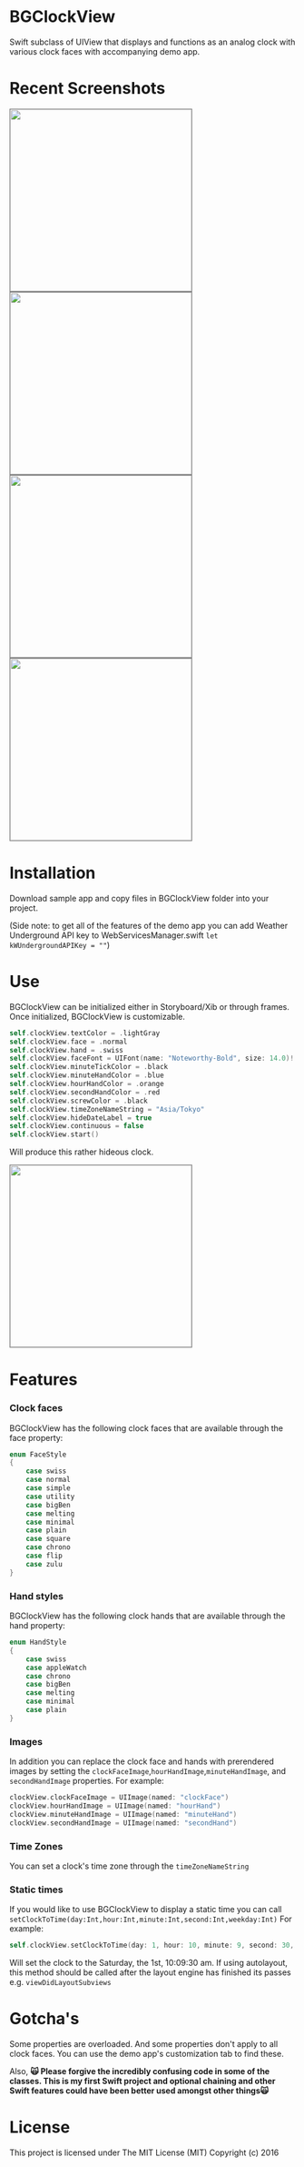 # BGClockView
Swift subclass of UIView that displays and functions as an analog clock with various clock faces with accompanying demo app.

# Recent Screenshots 
<img style="border: gray 1px solid;" width="320px" src="./Screenshot1.png"></img>
<img style="border: gray 1px solid;" width="320px" src="./Screenshot2.png"></img>
<img style="border: gray 1px solid;" width="320px" src="./Screenshot3.png"></img>
<img style="border: gray 1px solid;" width="320px" src="./Screenshot4.png"></img>

# Installation
Download sample app and copy files in BGClockView folder into your project.

(Side note: to get all of the features of the demo app you can add Weather Underground API key to WebServicesManager.swift `let kWUndergroundAPIKey = ""`)

# Use
BGClockView can be initialized either in Storyboard/Xib or through frames. Once initialized, BGClockView is customizable. 

```Swift
self.clockView.textColor = .lightGray
self.clockView.face = .normal
self.clockView.hand = .swiss
self.clockView.faceFont = UIFont(name: "Noteworthy-Bold", size: 14.0)!
self.clockView.minuteTickColor = .black
self.clockView.minuteHandColor = .blue
self.clockView.hourHandColor = .orange
self.clockView.secondHandColor = .red
self.clockView.screwColor = .black
self.clockView.timeZoneNameString = "Asia/Tokyo"
self.clockView.hideDateLabel = true
self.clockView.continuous = false
self.clockView.start()
```
Will produce this rather hideous clock.

<img style="border: gray 1px solid;" width="320px" src="./Screenshot5.png"></img>

# Features

### Clock faces

BGClockView has the following clock faces that are available through the face property:
```Swift
enum FaceStyle
{
    case swiss
    case normal
    case simple
    case utility
    case bigBen
    case melting
    case minimal
    case plain
    case square
    case chrono
    case flip
    case zulu
}
```
### Hand styles
BGClockView has the following clock hands that are available through the hand property:
```Swift
enum HandStyle
{
    case swiss
    case appleWatch
    case chrono
    case bigBen
    case melting
    case minimal
    case plain
}
```
### Images
In addition you can replace the clock face and hands with prerendered images by setting the `clockFaceImage`,`hourHandImage`,`minuteHandImage`, and `secondHandImage` properties. For example:

```Swift
clockView.clockFaceImage = UIImage(named: "clockFace")
clockView.hourHandImage = UIImage(named: "hourHand")
clockView.minuteHandImage = UIImage(named: "minuteHand")
clockView.secondHandImage = UIImage(named: "secondHand")
```
### Time Zones
You can set a clock's time zone through the `timeZoneNameString`

### Static times
If you would like to use BGClockView to display a static time you can call `setClockToTime(day:Int,hour:Int,minute:Int,second:Int,weekday:Int)`
For example:
```Swift
self.clockView.setClockToTime(day: 1, hour: 10, minute: 9, second: 30, weekday: 6)
```
Will set the clock to the Saturday, the 1st, 10:09:30 am.
If using autolayout, this method should be called after the layout engine has finished its passes e.g. `viewDidLayoutSubviews`

# Gotcha's
Some properties are overloaded. And some properties don't apply to all clock faces. You can use the demo app's customization tab to find these.

Also, **🙀 Please forgive the incredibly confusing code in some of the classes. This is my first Swift project and optional chaining and other Swift features could have been better used amongst other things🙀**

# License
This project is licensed under The MIT License (MIT)
Copyright (c) 2016
